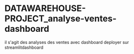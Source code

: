 # DATAWAREHOUSE-PROJECT_analyse-ventes-dashboard
il s'agit des analyses  des ventes avec dashboard deployer sur streamlitdashboard
